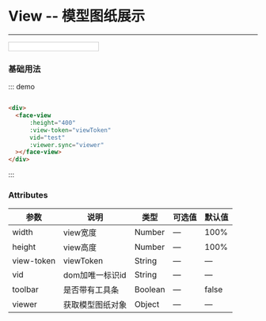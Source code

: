 <script>
  module.exports = {
    data(){
      return{
        viewToken:'',
        viewer:null 
      }
    },
    
    methods:{
    }
      
  };
</script>

# View -- 模型图纸展示
----
<input v-model="viewToken" style="border:1px solid #ccc;"/>

### 基础用法
<div class="demo-block">
  <face-view
      :height="400"
      :view-token="viewToken"
      vid="test"
      toolbar
      :viewer.sync="viewer"
  ></face-view>
</div>

::: demo
```html

<div>
  <face-view
      :height="400"
      :view-token="viewToken"
      vid="test"
      :viewer.sync="viewer"
  ></face-view>
</div>

```
:::



### Attributes
| 参数      | 说明    | 类型      | 可选值       | 默认值   |
|---------- |-------- |---------- |-------------  |-------- |
| width     | view宽度   | Number  |    —    |    100%     |
| height     | view高度   | Number    |   — |    100%    |
| view-token  | viewToken   | String    | — |  —    |
| vid  | dom加唯一标识id    | String   | —   | —   |
| toolbar  | 是否带有工具条   | Boolean   | —   | false |
| viewer  | 获取模型图纸对象 | Object   |  —  |  —  |
